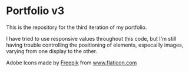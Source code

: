# Portfolio v3
This is the repository for the third iteration of my portfolio.

I have tried to use responsive values throughout this code, but I'm still having trouble controlling the positioning of elements, especailly images, varying from one display to the other.

<div>Adobe Icons made by <a href="https://www.flaticon.com/authors/freepik" title="Freepik">Freepik</a> from <a href="https://www.flaticon.com/" title="Flaticon">www.flaticon.com</a></div>

